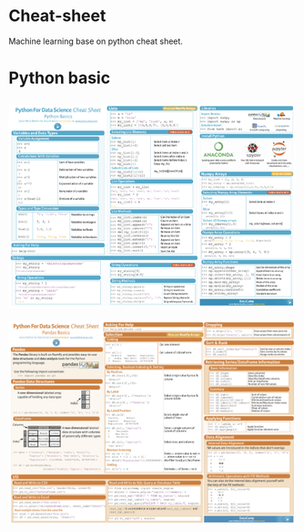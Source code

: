 # Cheat-sheet
Machine learning base on python cheat sheet.
# Python basic
![alt_text](Images/python-1.png)
---
![alt_text](Images/pd.png)